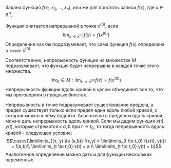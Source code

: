 Задана функция $f(x_1, x_2, \ldots, x_n)$, или же для простоты записи $f(x)$, где $x \in \mathbb R^n$.

Функция считается непрерывной в точке $x^{(0)}$, если
$$\lim_{x \to x^{(0)}} f(x) = f(x^{(0)})$$
Определение как бы подразумевает, что сама функция $f(x)$ определена в точке $x^{(0)}$.

Соответственно, непрерывность функции на множестве $M$ подразумевает, что функция будет непрерывна в каждой точке этого множества.
$$\forall x_0 \in M : \lim_{x \to x^{(0)}} f(x) = f(x^{(0)})$$
Непрерывность функции вдоль кривой в целом объединяет все то, что мы проговорили в прошлых билетах.

Непрерывность в точке подразумевает существование предела, а предел существует только если предел един вдоль любой кривой, с которой можно к нему подойти. Аналогично с пределом вдоль кривой, можно дать непрерывность вдоль кривой. Если мы дадим функции $x(t), y(t)$, которые стремятся к $a,b$ при $t \to t_0$, то тогда непрерывность вдоль кривой - следующее условие:
$$\cases{\lim\limits_{(x, y) \to (a,b)} f(x,y) =  \lim\limits_{t \to t_0} f(x(t), y(t))  = f(a,b)\\ \lim\limits_{t \to t_0} x(t) = a \\ \lim\limits_{t \to t_0} y(t) = b}$$
Аналогичное определение можно дать и для функции нескольких переменных.
